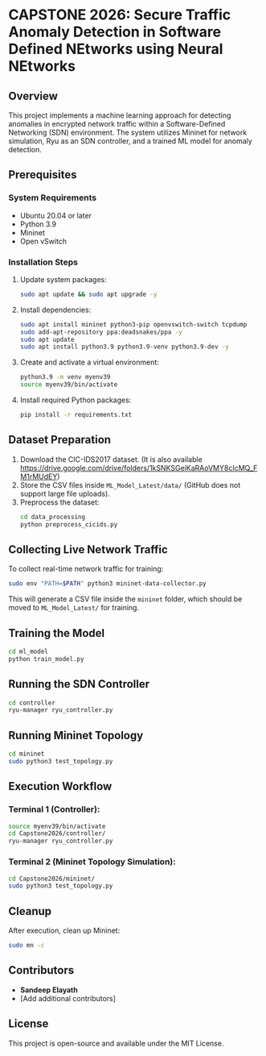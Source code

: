 # CAPSTONE 2026: Secure Traffic Anomaly Detection in Software Defined NEtworks using Neural NEtworks

## Overview
This project implements a machine learning approach for detecting anomalies in encrypted network traffic within a Software-Defined Networking (SDN) environment. The system utilizes Mininet for network simulation, Ryu as an SDN controller, and a trained ML model for anomaly detection.

## Prerequisites
### System Requirements
- Ubuntu 20.04 or later
- Python 3.9
- Mininet
- Open vSwitch

### Installation Steps
1. Update system packages:
   ```bash
   sudo apt update && sudo apt upgrade -y
   ```
2. Install dependencies:
   ```bash
   sudo apt install mininet python3-pip openvswitch-switch tcpdump
   sudo add-apt-repository ppa:deadsnakes/ppa -y
   sudo apt update
   sudo apt install python3.9 python3.9-venv python3.9-dev -y
   ```
3. Create and activate a virtual environment:
   ```bash
   python3.9 -m venv myenv39
   source myenv39/bin/activate
   ```
4. Install required Python packages:
   ```bash
   pip install -r requirements.txt
   ```

## Dataset Preparation
1. Download the CIC-IDS2017 dataset. (It is also available https://drive.google.com/drive/folders/1kSNKSGeiKaRAoVMY8cIcMQ_FM1rMUdEY)
2. Store the CSV files inside `ML_Model_Latest/data/` (GitHub does not support large file uploads).
3. Preprocess the dataset:
   ```bash
   cd data_processing
   python preprocess_cicids.py
   ```

## Collecting Live Network Traffic
To collect real-time network traffic for training:
```bash
sudo env "PATH=$PATH" python3 mininet-data-collector.py
```
This will generate a CSV file inside the `mininet` folder, which should be moved to `ML_Model_Latest/` for training.

## Training the Model
```bash
cd ml_model
python train_model.py
```

## Running the SDN Controller
```bash
cd controller
ryu-manager ryu_controller.py
```

## Running Mininet Topology
```bash
cd mininet
sudo python3 test_topology.py
```

## Execution Workflow
### Terminal 1 (Controller):
```bash
source myenv39/bin/activate
cd Capstone2026/controller/
ryu-manager ryu_controller.py
```
### Terminal 2 (Mininet Topology Simulation):
```bash
cd Capstone2026/mininet/
sudo python3 test_topology.py
```

## Cleanup
After execution, clean up Mininet:
```bash
sudo mn -c
```

## Contributors
- **Sandeep Elayath**
- [Add additional contributors]

## License
This project is open-source and available under the MIT License.

